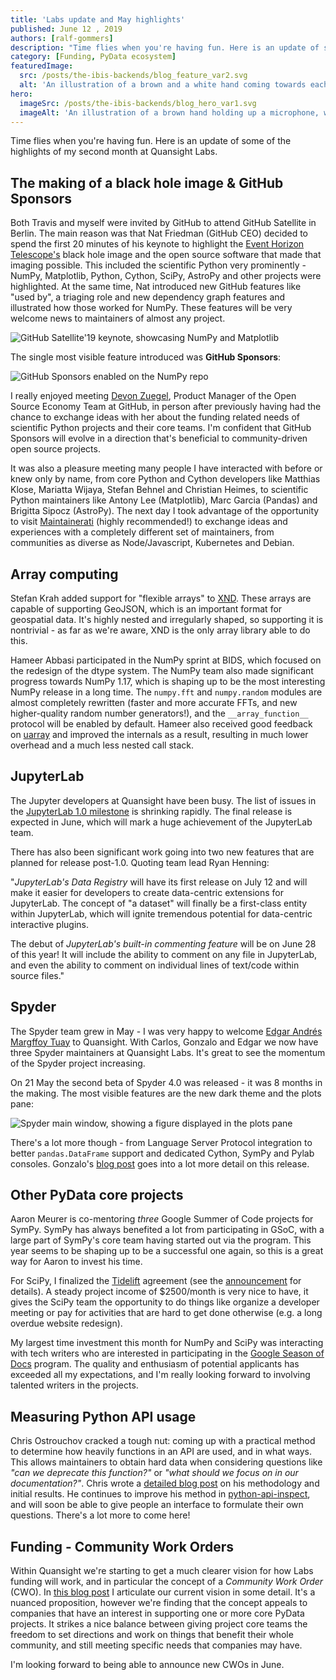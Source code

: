 ```yaml
---
title: 'Labs update and May highlights'
published: June 12 , 2019
authors: [ralf-gommers]
description: "Time flies when you're having fun. Here is an update of some of the highlights of my second month at Quansight Labs."
category: [Funding, PyData ecosystem]
featuredImage:
  src: /posts/the-ibis-backends/blog_feature_var2.svg
  alt: 'An illustration of a brown and a white hand coming towards each other to pass a business card with the logo of Quansight Labs.'
hero:
  imageSrc: /posts/the-ibis-backends/blog_hero_var1.svg
  imageAlt: 'An illustration of a brown hand holding up a microphone, with some graphical elements highlighting the top of the microphone.'
---
```


Time flies when you're having fun. Here is an update of some of the highlights
of my second month at Quansight Labs.

## The making of a black hole image & GitHub Sponsors

Both Travis and myself were invited by GitHub to attend GitHub Satellite in
Berlin. The main reason was that Nat Friedman (GitHub CEO) decided to spend the
first 20 minutes of his keynote to highlight the [Event Horizon
Telescope's](https://eventhorizontelescope.org/) black hole image and the open
source software that made that imaging possible. This included the scientific
Python very prominently - NumPy, Matplotlib, Python, Cython, SciPy, AstroPy and
other projects were highlighted. At the same time, Nat introduced new GitHub
features like "used by", a triaging role and new dependency graph features and
illustrated how those worked for NumPy. These features will be very welcome
news to maintainers of almost any project.

![GitHub Satellite'19 keynote, showcasing NumPy and Matplotlib](/images/githubsatellite_keynote_numpy_matplotlib.png)

The single most visible feature introduced was **GitHub Sponsors**:

![GitHub Sponsors enabled on the NumPy repo](/images/github_sponsors_screenshot.png)

I really enjoyed meeting [Devon Zuegel](https://devonzuegel.com), Product
Manager of the Open Source Economy Team at GitHub, in person after previously
having had the chance to exchange ideas with her about the funding related
needs of scientific Python projects and their core teams. I'm confident that
GitHub Sponsors will evolve in a direction that's beneficial to
community-driven open source projects.

It was also a pleasure meeting many people I have interacted with before or
knew only by name, from core Python and Cython developers like Matthias Klose,
Mariatta Wijaya, Stefan Behnel and Christian Heimes, to scientific Python
maintainers like Antony Lee (Matplotlib), Marc Garcia (Pandas) and Brigitta
Sipocz (AstroPy). The next day I took advantage of the opportunity to visit
[Maintainerati](https://maintainerati.org/) (highly recommended!) to exchange
ideas and experiences with a completely different set of maintainers, from
communities as diverse as Node/Javascript, Kubernetes and Debian.

## Array computing

Stefan Krah added support for "flexible arrays" to [XND](https://xnd.io). These
arrays are capable of supporting GeoJSON, which is an important format for
geospatial data. It's highly nested and irregularly shaped, so supporting it is
nontrivial - as far as we're aware, XND is the only array library able to do
this.

Hameer Abbasi participated in the NumPy sprint at BIDS, which focused on the
redesign of the dtype system. The NumPy team also made significant progress
towards NumPy 1.17, which is shaping up to be the most interesting NumPy
release in a long time. The `numpy.fft` and `numpy.random` modules are almost
completely rewritten (faster and more accurate FFTs, and new higher-quality
random number generators!), and the `__array_function__` protocol will be
enabled by default. Hameer also received good feedback on
[uarray](http://github.com/quansight-labs/uarray) and improved the internals as
a result, resulting in much lower overhead and a much less nested call stack.

## JupyterLab

The Jupyter developers at Quansight have been busy. The list of issues in the
[JupyterLab 1.0 milestone](https://github.com/jupyterlab/jupyterlab/milestone/2)
is shrinking rapidly. The final release is expected in June, which will mark a
huge achievement of the JupyterLab team.

There has also been significant work going into two new features that are
planned for release post-1.0. Quoting team lead Ryan Henning:

"_JupyterLab's Data Registry_ will have its first release on July 12 and will
make it easier for developers to create data-centric extensions for JupyterLab.
The concept of "a dataset" will finally be a first-class entity within
JupyterLab, which will ignite tremendous potential for data-centric interactive
plugins.

The debut of _JupyterLab's built-in commenting feature_ will be on June 28 of
this year! It will include the ability to comment on any file in JupyterLab,
and even the ability to comment on individual lines of text/code within source
files."

## Spyder

The Spyder team grew in May - I was very happy to welcome
[Edgar Andrés Margffoy Tuay](https://github.com/andfoy) to Quansight. With Carlos,
Gonzalo and Edgar we now have three Spyder maintainers at Quansight Labs. It's
great to see the momentum of the Spyder project increasing.

On 21 May the second beta of Spyder 4.0 was released - it was 8 months in the
making. The most visible features are the new dark theme and the plots pane:

![Spyder main window, showing a figure displayed in the plots pane](/images/spyder-plots.png)

There's a lot more though - from Language Server Protocol integration to better
`pandas.DataFrame` support and dedicated Cython, SymPy and Pylab consoles.
Gonzalo's [blog post](http://labs.quansight.org/blog/2019/05/spyder-4-beta2-release/)
goes into a lot more detail on this release.

## Other PyData core projects

Aaron Meurer is co-mentoring _three_ Google Summer of Code projects for SymPy.
SymPy has always benefited a lot from participating in GSoC, with a large part
of SymPy's core team having started out via the program. This year seems to be
shaping up to be a successful one again, so this is a great way for Aaron to
invest his time.

For SciPy, I finalized the [Tidelift](https://tidelift.com/) agreement (see the
[announcement](https://mail.python.org/pipermail/scipy-dev/2019-May/023542.html)
for details). A steady project income of $2500/month is very nice to have, it
gives the SciPy team the opportunity to do things like organize a developer
meeting or pay for activities that are hard to get done otherwise (e.g. a
long overdue website redesign).

My largest time investment this month for NumPy and SciPy was interacting with
tech writers who are interested in participating in the
[Google Season of Docs](https://developers.google.com/season-of-docs/) program.
The quality and enthusiasm of potential applicants has exceeded all my
expectations, and I'm really looking forward to involving talented writers in
the projects.

## Measuring Python API usage

Chris Ostrouchov cracked a tough nut: coming up with a practical method to
determine how heavily functions in an API are used, and in what ways. This
allows maintainers to obtain hard data when considering questions like _"can we
deprecate this function?"_ or _"what should we focus on in our
documentation?"_. Chris wrote a
[detailed blog post](http://labs.quansight.org/blog/2019/05/python-package-function-usage/)
on his methodology and initial results. He continues to improve his method in
[python-api-inspect](https://github.com/Quansight-Labs/python-api-inspect), and
will soon be able to give people an interface to formulate their own questions.
There's a lot more to come here!

## Funding - Community Work Orders

Within Quansight we're starting to get a much clearer vision for how Labs
funding will work, and in particular the concept of a _Community Work Order_
(CWO). In
[this blog post](https://labs.quansight.org/blog/2019/05/community-driven-opensource-funded-development/)
I articulate our current vision in some detail. It's a nuanced proposition,
however we're finding that the concept appeals to companies that have an
interest in supporting one or more core PyData projects. It strikes a nice
balance between giving project core teams the freedom to set directions and
work on things that benefit their whole community, and still meeting specific
needs that companies may have.

I'm looking forward to being able to announce new CWOs in June.
